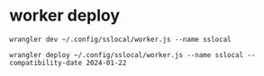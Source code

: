 # worker deploy

```
wrangler dev ~/.config/sslocal/worker.js --name sslocal
```

```
wrangler deploy ~/.config/sslocal/worker.js --name sslocal --compatibility-date 2024-01-22
```
